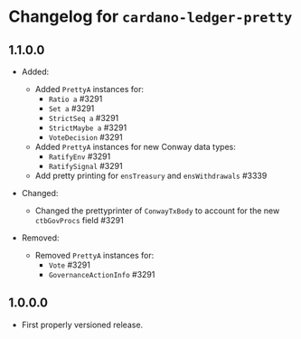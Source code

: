 # Changelog for `cardano-ledger-pretty`

## 1.1.0.0

* Added:
  * Added `PrettyA` instances for:
    * `Ratio a` #3291
    * `Set a` #3291
    * `StrictSeq a` #3291
    * `StrictMaybe a` #3291
    * `VoteDecision` #3291
  * Added `PrettyA` instances for new Conway data types:
    * `RatifyEnv` #3291
    * `RatifySignal` #3291
  * Add pretty printing for `ensTreasury` and `ensWithdrawals` #3339

* Changed:
  * Changed the prettyprinter of `ConwayTxBody` to account for the new
    `ctbGovProcs` field #3291

* Removed:
  * Removed `PrettyA` instances for:
    * `Vote` #3291
    * `GovernanceActionInfo` #3291

## 1.0.0.0

* First properly versioned release.
